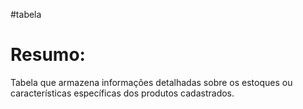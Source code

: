 #tabela 




# Resumo:
Tabela que armazena informações detalhadas sobre os estoques ou características específicas dos produtos cadastrados.



